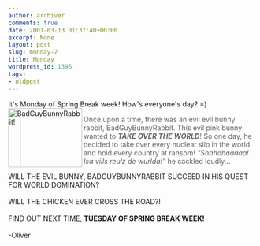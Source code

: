 ```yaml
---
author: archiver
comments: true
date: 2001-03-13 01:37:40+00:00
excerpt: None
layout: post
slug: monday-2
title: Monday
wordpress_id: 1396
tags:
- oldpost
---
```


It's Monday of Spring Break week! How's everyone's day? =)<img src="http://www.oliverweb.com/stuff/bunny.jpg" width=150 height=120 alt="BadGuyBunnyRabbit!" border=0 align=left><blockquote>Once upon a time, there was an evil evil bunny rabbit, BadGuyBunnyRabbit. This evil pink bunny wanted to <i><b>TAKE OVER THE WORLD</b></i>! So one day, he decided to take over every nuclear silo in the world and hold every country at ransom! <i>"Shahahaaaaa! Isa vills reulz de wurlda!"</i> he cackled loudly...</blockquote>WILL THE EVIL BUNNY, BADGUYBUNNYRABBIT SUCCEED IN HIS QUEST FOR WORLD DOMINATION?<br /><br />WILL THE CHICKEN EVER CROSS THE ROAD?!<br /><br />FIND OUT NEXT TIME, <b>TUESDAY OF SPRING BREAK WEEK!</b><br /><br />-Oliver